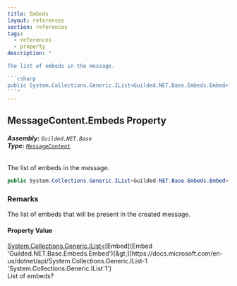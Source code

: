 ```yaml
---
title: Embeds
layout: references
section: references
tags:
  - references
  - property
description: "

The list of embeds in the message.

```csharp
public System.Collections.Generic.IList<Guilded.NET.Base.Embeds.Embed>? Embeds { get; set; }
```"
---
```


## MessageContent.Embeds Property
###### **Assembly:** `Guilded.NET.Base`<br/>**Type:** [`MessageContent`](MessageContent 'Guilded.NET.Base.Content.MessageContent')

The list of embeds in the message.

```csharp
public System.Collections.Generic.IList<Guilded.NET.Base.Embeds.Embed>? Embeds { get; set; }
```

### Remarks
  
The list of embeds that will be present in the created message.

#### Property Value
[System.Collections.Generic.IList&lt;](https://docs.microsoft.com/en-us/dotnet/api/System.Collections.Generic.IList-1 'System.Collections.Generic.IList`1')[Embed](Embed 'Guilded.NET.Base.Embeds.Embed')[&gt;](https://docs.microsoft.com/en-us/dotnet/api/System.Collections.Generic.IList-1 'System.Collections.Generic.IList`1')  
List of embeds?